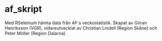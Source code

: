 # af_skript
Med RSelenium hämta data från AF:s veckostatistik. Skapat av Göran Henriksson (VGR), vidareutvecklat av Christian Lindell (Region Skåne) och Peter Möller (Region Dalarna).
